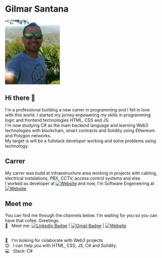# Gilmar Santana

![](https://raw.githubusercontent.com/gilrsantana/gilrsantana/main/perfil_git.jpg)

## Hi there 👋
I'm a professional building a new carrer in programming and I fell in love with this world.
I started my jorney enpowering my skills in programming logic and frontend  technologies HTML, CSS and JS.<br>
I'm now studying C# as the main backend language and learning Web3 technologies with blockchain, smart contracts and Solidity using Ethereum and Polygon networks.<br>
My target is will be a fullstack developer working and solve problems using technology.

## Carrer
My carrer was build at infraestructure area working in projects with cabling, electrical instalations, PBX, CCTV, access control systems and else.<br>
I worked as developer at  [![Website](https://img.shields.io/website?down_color=green&up_message=ECOSistemas&url=https%3A%2F%2Fwww.gilmarsantana.com)](https://www.ecosistemas.com.br)  and now, I'm Software Engeneering at [![Website](https://img.shields.io/badge/website-Senac-orange)](https://rj.senac.br).




## Meet me
You can find me through the channels below. I'm waiting for you so you can have that cofee.
Greetings.
 <br/> :email: &nbsp; Meet me: [![Linkedin Badge](https://img.shields.io/badge/-GilmarSantana-blue?style=flat-square&logo=Linkedin&logoColor=white&link=https://www.linkedin.com/in/gilmarribeirosantana/)](https://www.linkedin.com/in/gilmarribeirosantana/) 
| 
[![Gmail Badge](https://img.shields.io/badge/-gilmar.ribeiro.santana@gmail.com-c14438?style=flat-square&logo=Gmail&logoColor=white&link=mailto:gilmar.ribeiro.santana@gmail.com)](mailto:gilmar.ribeiro.santana@gmail.com)
|
[![Website](https://img.shields.io/website?down_color=red&up_message=Gilmar&url=https%3A%2F%2Fwww.gilmarsantana.com)](https://www.gilmarsantana.com)

 <br/> :purple_heart: &nbsp; I'm looking for colaborate with Web3 projects
 <br/> :blush: &nbsp; I can help you with HTML, CSS, JS, C# and Solidity.
 <br/> :computer: &nbsp; Stack: C#


